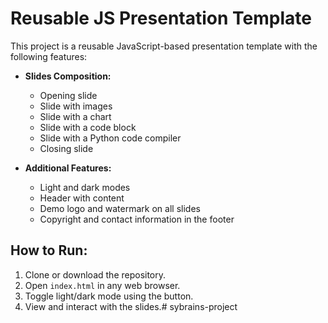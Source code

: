 # Reusable JS Presentation Template

This project is a reusable JavaScript-based presentation template with the following features:

- **Slides Composition:**
  - Opening slide
  - Slide with images
  - Slide with a chart
  - Slide with a code block
  - Slide with a Python code compiler
  - Closing slide

- **Additional Features:**
  - Light and dark modes
  - Header with content
  - Demo logo and watermark on all slides
  - Copyright and contact information in the footer

## How to Run:
1. Clone or download the repository.
2. Open `index.html` in any web browser.
3. Toggle light/dark mode using the button.
4. View and interact with the slides.# sybrains-project
